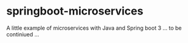 # springboot-microservices
A little example of microservices with Java and Spring boot 3 ... to be continiued ...
